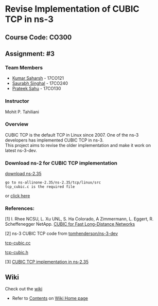 # Revise Implementation of CUBIC TCP in ns-3

## Course Code: CO300

## Assignment: #3



### Team Members
- [Kumar Saharsh](https://github.com/Saharsh007) - 17CO121
- [Saurabh Singhal](https://github.com/saurabh8522) - 17CO240
- [Prateek Sahu](https://github.com/Prateek1337) - 17CO130

### Instructor
Mohit P. Tahiliani

### Overview
CUBIC TCP is the default TCP in Linux since 2007. One of the ns-3 developers has
implemented CUBIC TCP in ns-3.  
 This project aims to revise the older implementation and
make it work on latest ns-3-dev. 


### Download ns-2 for CUBIC TCP implementation
[download ns-2.35](https://sourceforge.net/projects/nsnam/files/allinone/ns-allinone-2.35/ns-allinone-2.35.tar.gz/download)   

    go to ns-allinone-2.35/ns-2.35/tcp/linux/src
    tcp_cubic.c is the required file

or [click here](https://github.com/Saharsh007/Revise-Implementation-of-CUBIC-TCP-in-ns-3/tree/master/ns-2.35%20CUBIC%20TCP%20implementation)


### References:
[1] I. Rhee NCSU, L. Xu UNL, S. Ha Colorado, A Zimmermann, L. Eggert, R. Scheffenegger NetApp. [CUBIC for Fast Long-Distance Networks](https://tools.ietf.org/pdf/rfc8312.pdf)

[2] ns-3 CUBIC TCP code from [tomhenderson/ns-3-dev](gitlab.com/tomhenderson/ns-3-dev)

[tcp-cubic.cc](https://gitlab.com/tomhenderson/ns-3-dev/blob/tcp-cubic/src/internet/model/tcp-cubic.cc)

[tcp-cubic.h](https://gitlab.com/tomhenderson/ns-3-dev/blob/tcp-cubic/src/internet/model/tcp-cubic.h)


[3] [CUBIC TCP implementation in ns-2.35](https://github.com/Saharsh007/Revise-Implementation-of-CUBIC-TCP-in-ns-3/blob/master/ns-2.35%20CUBIC%20TCP%20implementation/tcp_cubic.c)


## Wiki
Check out the [wiki](https://github.com/Saharsh007/Revise-Implementation-of-CUBIC-TCP-in-ns-3/wiki)
<br>
- Refer to [Contents](https://github.com/Saharsh007/Revise-Implementation-of-CUBIC-TCP-in-ns-3/wiki#contents) on [Wiki Home page](https://github.com/Saharsh007/Revise-Implementation-of-CUBIC-TCP-in-ns-3/wiki)
